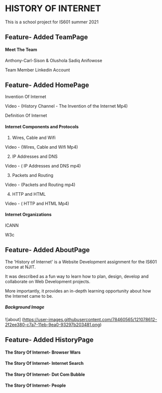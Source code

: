 # HISTORY OF INTERNET
This is a school project for IS601 summer 2021

## Feature- Added TeamPage
#### Meet The Team
Anthony-Carl-Sison & Olushola Sadiq Anifowose

Team Member Linkedin Account


## Feature- Added HomePage
Invention Of Internet

Video - (History Channel - The Invention of the Internet Mp4)

Definition Of Internet

#### Internet Components and Protocols
1. Wires, Cable and Wifi 

Video - {Wires, Cable and Wifi Mp4)

2. IP Addresses and DNS

Video - ( IP Addresses and DNS mp4)

3. Packets and Routing

Video - (Packets and Routing mp4)

4. HTTP and HTML

Video - ( HTTP and HTML Mp4)

#### Internet Organizations
ICANN

W3c


## Feature- Added AboutPage
The 'History of Internet' is a Website Development assignment for the IS601 course at NJIT.

It was described as a fun way to learn how to plan, design, develop and collaborate on Web Development projects.

More importantly, it provides an in-depth learning opportunity about how the Internet came to be.

##### Background Image
![about] (https://user-images.githubusercontent.com/78460565/121078612-2f2ee380-c7a7-11eb-9ea0-93297b203481.png)



## Feature- Added HistoryPage


#### The Story Of Internet- Browser Wars

#### The Story Of Internet- Internet Search

#### The Story Of Internet- Dot Com Bubble

#### The Story Of Internet- People

